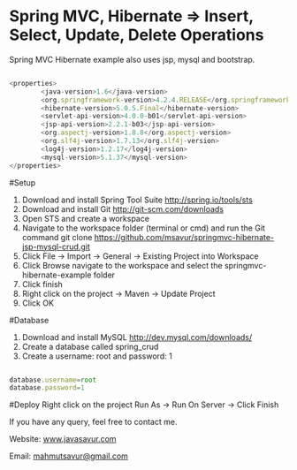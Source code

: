 # Spring MVC, Hibernate => Insert, Select, Update, Delete Operations
Spring MVC Hibernate example also uses jsp, mysql and bootstrap. 


```js

<properties>
		<java-version>1.6</java-version>
		<org.springframework-version>4.2.4.RELEASE</org.springframework-version>
		<hibernate-version>5.0.5.Final</hibernate-version>
		<servlet-api-version>4.0.0-b01</servlet-api-version>
		<jsp-api-version>2.2.1-b03</jsp-api-version>
		<org.aspectj-version>1.8.8</org.aspectj-version>
		<org.slf4j-version>1.7.13</org.slf4j-version>
		<log4j-version>1.2.17</log4j-version>
		<mysql-version>5.1.37</mysql-version>
</properties>
```

#Setup
1. Download and install Spring Tool Suite http://spring.io/tools/sts
2. Download and install Git http://git-scm.com/downloads
3. Open STS and create a workspace
4. Navigate to the workspace folder (terminal or cmd) and run the Git command git clone https://github.com/msavur/springmvc-hibernate-jsp-mysql-crud.git
5. Click File -> Import -> General -> Existing Project into Workspace
6. Click Browse navigate to the workspace and select the springmvc-hibernate-example folder
7. Click finish
8. Right click on the project -> Maven -> Update Project
9. Click OK

#Database
1. Download and install MySQL http://dev.mysql.com/downloads/
2. Create a database called spring_crud
3. Create a username: root and password: 1 

```js

database.username=root
database.password=1

```


#Deploy
Right click on the project Run As -> Run On Server -> Click Finish 

If you have any query, feel free to contact me.

 Website: www.javasavur.com
 
 Email: mahmutsavur@gmail.com
